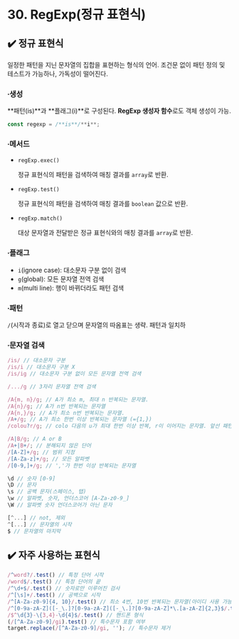 # 30. RegExp(정규 표현식)

## ✔️ 정규 표현식

일정한 패턴을 지닌 문자열의 집합을 표현하는 형식의 언어. 조건문 없이 패턴 정의 및 테스트가 가능하나, 가독성이 떨어진다. 

### ∙생성

**패턴(is)**과 **플래그(i)**로 구성된다. **RegExp 생성자 함수**로도 객체 생성이 가능. 

```jsx
const regexp = /**is**/**i**;
```

### ∙메서드

- `regExp.exec()`
    
    정규 표현식의 패턴을 검색하여 매칭 결과를 `array`로 반환.
    
- `regExp.test()`
    
    정규 표현식의 패턴을 검색하여 매칭 결과를 `boolean` 값으로 반환.
    
- `regExp.match()`
    
    대상 문자열과 전달받은 정규 표현식와의 매칭 결과를 `array`로 반환.
    

### ∙플래그

- `i`(ignore case): 대소문자 구분 없이 검색
- `g`(global): 모든 문자열 전역 검색
- `m`(multi line): 행이 바뀌더라도 패턴 검색

### ∙패턴

`/`(시작과 종료)로 열고 닫으며 문자열의 따옴표는 생략. 패턴과 일치하

### ∙문자열 검색

```jsx
/is/ // 대소문자 구분
/is/i // 대소문자 구분 X
/is/ig // 대소문자 구분 없이 모든 문자열 전역 검색

/.../g // 3자리 문자열 전역 검색

/A{m, n}/g; // A가 최소 m, 최대 n 반복되는 문자열.
/A{n}/g; // A가 n번 반복되는 문자열
/A{n,}/g; // A가 최소 n번 반복되는 문자열.
/A+/g; // A가 최소 한번 이상 반복되는 문자열 (={1,})
/colou?r/g; // colo 다음의 u가 최대 한번 이상 반복, r이 이어지는 문자열. 앞선 패턴이 최대 한 번 이상 반복되는 문자열.

/A|B/g; // A or B
/A+|B+/; // 분해되지 않은 단어
/[A-Z]+/g; // 범위 지정
/[A-Za-z]+/g; // 모든 알파벳
/[0-9,]+/g; // ','가 한번 이상 반복되는 문자열

\d // 숫자 [0-9]
\D // 문자
\s // 공백 문자(스페이스, 탭)
\w // 알파벳, 숫자, 언더스코어 [A-Za-z0-9_]
\W // 알파벳 숫자 언더스코어가 아닌 문자

[^...] // not, 제외
^[...] // 문자열의 시작
$ // 문자열의 마지막
```

## ✔️ 자주 사용하는 표현식

```jsx
/^word?/.test() // 특정 단어 시작
/word$/.test() // 특정 단어의 끝
/^\d+$/.test() // 숫자로만 이루어진 검사
/^[\s]+/.test() // 공백으로 시작
/^[A-Za-z0-9]{4, 10}/.test() // 최소 4번, 10번 반복되는 문자열(아이디 사용 가능 검사)
/^[0-9a-zA-Z]([-_\.]?[0-9a-zA-Z]([-_\.]?[0-9a-zA-Z]*\.[a-zA-Z]{2,3}$/.test() // 메일 주소 형식
/$^\d{3}-\{3,4}-\d{4}$/.test() // 핸드폰 형식
(/[^A-Za-z0-9]/gi).test() // 특수문자 포함 여부
target.replace(/[^A-Za-z0-9]/gi, ''); // 특수문자 제거 
```